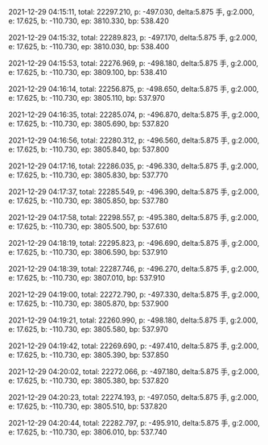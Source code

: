 2021-12-29 04:15:11, total: 22297.210, p: -497.030, delta:5.875 手, g:2.000, e: 17.625, b: -110.730, ep: 3810.330, bp: 538.420

2021-12-29 04:15:32, total: 22289.823, p: -497.170, delta:5.875 手, g:2.000, e: 17.625, b: -110.730, ep: 3810.030, bp: 538.400

2021-12-29 04:15:53, total: 22276.969, p: -498.180, delta:5.875 手, g:2.000, e: 17.625, b: -110.730, ep: 3809.100, bp: 538.410

2021-12-29 04:16:14, total: 22256.875, p: -498.650, delta:5.875 手, g:2.000, e: 17.625, b: -110.730, ep: 3805.110, bp: 537.970

2021-12-29 04:16:35, total: 22285.074, p: -496.870, delta:5.875 手, g:2.000, e: 17.625, b: -110.730, ep: 3805.690, bp: 537.820

2021-12-29 04:16:56, total: 22280.312, p: -496.560, delta:5.875 手, g:2.000, e: 17.625, b: -110.730, ep: 3805.840, bp: 537.800

2021-12-29 04:17:16, total: 22286.035, p: -496.330, delta:5.875 手, g:2.000, e: 17.625, b: -110.730, ep: 3805.830, bp: 537.770

2021-12-29 04:17:37, total: 22285.549, p: -496.390, delta:5.875 手, g:2.000, e: 17.625, b: -110.730, ep: 3805.850, bp: 537.780

2021-12-29 04:17:58, total: 22298.557, p: -495.380, delta:5.875 手, g:2.000, e: 17.625, b: -110.730, ep: 3805.500, bp: 537.610

2021-12-29 04:18:19, total: 22295.823, p: -496.690, delta:5.875 手, g:2.000, e: 17.625, b: -110.730, ep: 3806.590, bp: 537.910

2021-12-29 04:18:39, total: 22287.746, p: -496.270, delta:5.875 手, g:2.000, e: 17.625, b: -110.730, ep: 3807.010, bp: 537.910

2021-12-29 04:19:00, total: 22272.790, p: -497.330, delta:5.875 手, g:2.000, e: 17.625, b: -110.730, ep: 3805.870, bp: 537.900

2021-12-29 04:19:21, total: 22260.990, p: -498.180, delta:5.875 手, g:2.000, e: 17.625, b: -110.730, ep: 3805.580, bp: 537.970

2021-12-29 04:19:42, total: 22269.690, p: -497.410, delta:5.875 手, g:2.000, e: 17.625, b: -110.730, ep: 3805.390, bp: 537.850

2021-12-29 04:20:02, total: 22272.066, p: -497.180, delta:5.875 手, g:2.000, e: 17.625, b: -110.730, ep: 3805.380, bp: 537.820

2021-12-29 04:20:23, total: 22274.193, p: -497.050, delta:5.875 手, g:2.000, e: 17.625, b: -110.730, ep: 3805.510, bp: 537.820

2021-12-29 04:20:44, total: 22282.797, p: -495.910, delta:5.875 手, g:2.000, e: 17.625, b: -110.730, ep: 3806.010, bp: 537.740